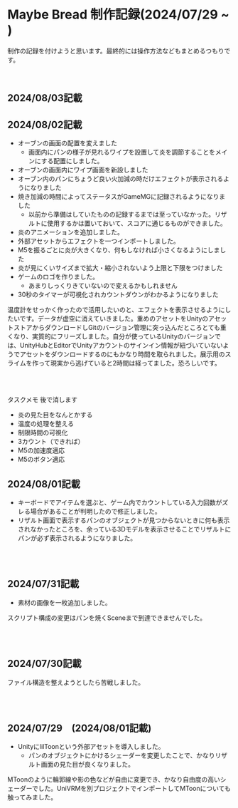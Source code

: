 # Maybe Bread 制作記録(2024/07/29 ~ )
<article>
  <p>制作の記録を付けようと思います。最終的には操作方法などもまとめるつもりです。</p>
</article>
</br>

<h2>2024/08/03記載</h2>

<h2>2024/08/02記載</h2>
<article>

  - オーブンの画面の配置を変えました
    * 画面内にパンの様子が見れるワイプを設置して炎を調節することをメインにする配置にしました。
  - オーブンの画面内にワイプ画面を新設しました
  - オーブン内のパンにちょうど良い火加減の時だけエフェクトが表示されるようになりました
  - 焼き加減の時間によってステータスがGameMGに記録されるようになりました
      * 以前から準備はしていたものの記録するまでは至っていなかった。リザルトに使用するかは置いておいて、スコアに通じるものができました。
  - 炎のアニメーションを追加しました。
  - 外部アセットからエフェクトを一つインポートしました。
  - M5を振るごとに炎が大きくなり、何もしなければ小さくなるようにしました
  - 炎が見にくいサイズまで拡大・縮小されないよう上限と下限をつけました
  - ゲームのロゴを作りました。
      * あまりしっくりきていないので変えるかもしれません
  - 30秒のタイマーが可視化されカウントダウンがわかるようになりました
  <p>温度計をせっかく作ったので活用したいのと、エフェクトを表示させるようにしたいです。データが虚空に消えていきました。重めのアセットをUnityのアセットストアからダウンロードしGitのバージョン管理に突っ込んだところとても重くなり、実質的にフリーズしました。自分が使っているUnityのバージョンでは、UnityHubとEditorでUnityアカウントのサインイン情報が紐づいていないようでアセットをダウンロードするのにもかなり時間を取られました。展示用のスライムを作って現実から逃げていると2時間は経ってました。恐ろしいです。</p></br></br>
  <p>タスクメモ 後で消します</p>

  - 炎の見た目をなんとかする
  - 温度の処理を整える
  - 制限時間の可視化
  - 3カウント（できれば）
  - M5の加速度適応
  - M5のボタン適応
</article>

<h2>2024/08/01記載</h2>
<article>
  
  - キーボードでアイテムを選ぶと、ゲーム内でカウントしている入力回数がズレる場合があることが判明したので修正しました。
  - リザルト画面で表示するパンのオブジェクトが見つからないときに何も表示されなかったところを、余っている3Dモデルを表示させることでリザルトにパンが必ず表示されるようになりました。
  
</article></br></br>

<h2>2024/07/31記載</h2>
<article>

  - 素材の画像を一枚追加しました。
  <p>スクリプト構成の変更はパンを焼くSceneまで到達できませんでした。</p>
</article></br></br>

<h2>2024/07/30記載</h2>
<article>
  <p>ファイル構造を整えようとしたら苦戦しました。</p>
</article></br></br>

<h2>2024/07/29　(2024/08/01記載)</h2>
<article>

  - UnityにlilToonという外部アセットを導入しました。
    * パンのオブジェクトにかけるシェーダーを変更したことで、かなりリザルト画面の見た目が良くなりました。
  <p>MToonのように輪郭線や影の色などが自由に変更でき、かなり自由度の高いシェーダーでした。UniVRMを別プロジェクトでインポートしてMToonについても触ってみました。</p>
  
</article></br>
